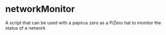 # networkMonitor
A script that can be used with a papirus zero as a PiZero hat to monitor the status of a network
